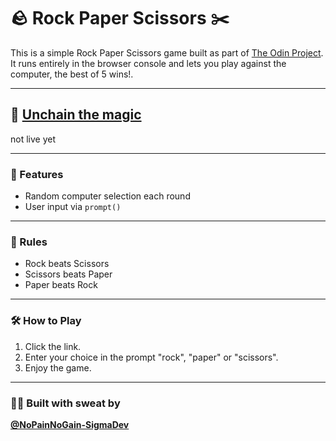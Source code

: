 # 🪨 Rock Paper Scissors ✂️

This is a simple Rock Paper Scissors game built as part of [The Odin Project](https://www.theodinproject.com/). It runs entirely in the browser console and lets you play against the computer, the best of 5 wins!.

---

## 🔗 [Unchain the magic](#)  
not live yet

---

### 🚀 Features
- Random computer selection each round
- User input via `prompt()`

---

### 🧠 Rules
- Rock beats Scissors  
- Scissors beats Paper  
- Paper beats Rock  

---

### 🛠️ How to Play
1. Click the link.
2. Enter your choice in the prompt "rock", "paper" or "scissors".
3. Enjoy the game.

---

### 👨‍💻 Built with sweat by  
**[@NoPainNoGain-SigmaDev](https://github.com/NoPainNoGain-SigmaDev)**

